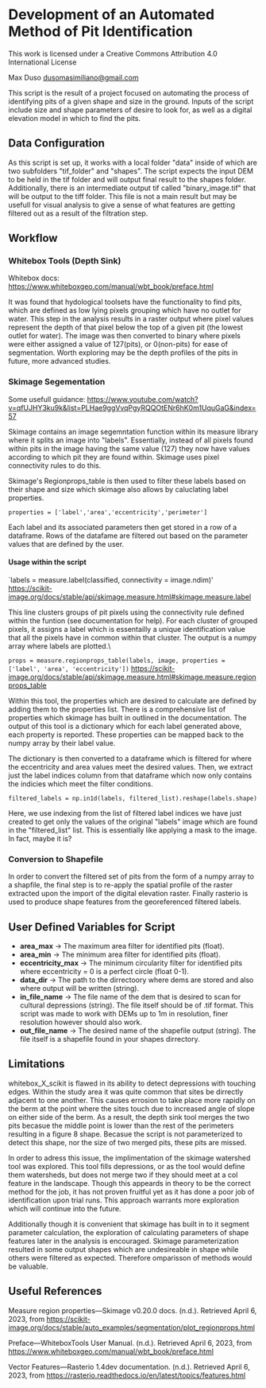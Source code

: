# Development of an Automated Method of Pit Identification
This work is licensed under a Creative Commons Attribution 4.0 International License

Max Duso
dusomasimiliano@gmail.com

This script is the result of a project focused on automating the process of identifying pits of a given shape and size in the ground. Inputs of the script include size and shape parameters of desire to look for, as well as a digital elevation model in which to find the pits.

## Data Configuration
As this script is set up, it works with a local folder "data" inside of which are two subfolders "tif_folder" and "shapes". The script expects the input DEM to be held in the tif folder and will output final result to the shapes folder. Additionally, there is an intermediate output tif called "binary_image.tif" that will be output to the tiff folder. This file is not a main result but may be usefull for visual analysis to give a sense of what features are getting filtered out as a result of the filtration step.

## Workflow
### Whitebox Tools (Depth Sink)
Whitebox docs: https://www.whiteboxgeo.com/manual/wbt_book/preface.html

It was found that hydological toolsets have the functionality to find pits, which are defined as low lying pixels grouping which have no outlet for water. This step in the analysis results in a raster output where pixel values represent the depth of that pixel below the top of a given pit (the lowest outlet for water). The image was then converted to binary where pixels were either assigned a value of 127(pits), or 0(non-pits) for ease of segmentation. Worth exploring may be the depth profiles of the pits in future, more advanced studies.

### Skimage Segementation

Some usefull guidance: https://www.youtube.com/watch?v=qfUJHY3ku9k&list=PLHae9ggVvqPgyRQQOtENr6hK0m1UquGaG&index=57

Skimage contains an image segemntation function within its measure library where it splits an image into "labels". Essentially, instead of all pixels found within pits in the image having the same value (127) they now have values according to which pit they are found within. Skimage uses pixel connectivity rules to do this.

Skimage's Regionprops_table is then used to filter these labels based on their shape and size which skimage also allows by caluclating label properties. 

`properties = ['label','area','eccentricity','perimeter']`

Each label and its associated parameters then get stored in a row of a dataframe. Rows of the datafame are filtered out based on the parameter values that are defined by the user.

#### Usage within the script
`labels = measure.label(classified, connectivity = image.ndim)'
https://scikit-image.org/docs/stable/api/skimage.measure.html#skimage.measure.label

This line clusters groups of pit pixels using the connectivity rule defined within the funtion (see documentation for help). For each  cluster of grouped pixels, it assigns a label which is essentailly a unique identification value that all the pixels have in common within that cluster. The output is a numpy array where labels are plotted.\

`props = measure.regionprops_table(labels, image,
                                      properties = ['label',
                                                   'area',
                                                   'eccentricity'])`
https://scikit-image.org/docs/stable/api/skimage.measure.html#skimage.measure.regionprops_table

Within this tool, the properties which are desired to calculate are defined by adding them to the properties list. There is a comprehensive list of properties which skimage has built in outlined in the documentation. The output of this tool is a dictionary which for each label generated above, each property is reported. These properties can be mapped back to the numpy array by their label value.

The dictionary is then converted to a dataframe which is filtered for where the eccentricity and area values meet the desired values. Then, we extract just the label indices column from that dataframe which now only contains the indicies which meet the filter conditions. 

`filtered_labels = np.in1d(labels, filtered_list).reshape(labels.shape)`

Here, we use indexing from the list of filtered label indices we have just created to get only the values of the original "labels" image which are found in the "filtered_list" list. This is essentially like applying a mask to the image. In fact, maybe it is? 

### Conversion to Shapefile
In order to convert the filtered set of pits from the form of a numpy array to a shapfile, the final step is to re-apply the spatial profile of the raster extracted upon the import of the digital elevation raster. Finally rasterio is used to produce shape features from the georeferenced filtered labels. 

## User Defined Variables for Script

- **area_max** -> The maximum area filter for identified pits (float).
- **area_min** -> The minimum area filter for identified pits (float).
- **eccentricity_max** -> The minimum circularity filter for identified pits where eccentricity = 0 is a perfect circle (float 0-1).
- **data_dir** -> The path to the dirrectoory where dems are stored and also where output will be written (string).
- **in_file_name** -> The file name of the dem that is desired to scan for cultural depressions (string). The file itself should be of .tif format. This script was made to work with DEMs up to 1m in resolution, finer resolution however should also work.
- **out_file_name** -> The desired name of the shapefile output (string). The file itself is a shapefile found in your shapes dirrectory.

## Limitations
whitebox_X_scikit is flawed in its ability to detect depressions with touching edges. Within the study area it was quite common that sites be dirrectly adjacent to one another. This causes errosion to take place more  rapidly on the berm at the point where the sites touch due to increased angle of slope on either side of the berm. As a result, the depth sink tool merges the two pits becasue the middle point is lower than the rest of the perimeters resulting in a figure 8 shape. Becasue the script is not parameterized to detect this shape, nor the size of two merged pits, these pits are missed.

In order to adress this issue, the implimentation of the skimage watershed tool was explored. This tool fills depressions, or as the tool would define them watersheds, but does not merge two if they should meet at a col feature in the landscape. Though this appeards in theory to be the correct method for the job, it has not proven fruitful yet as it has done a poor job of identification upon trial runs. This approach warrants more exploration which will continue into the future.

Additionally though it is convenient that skimage has built in to it segment parameter calculation, the exploration of calculating parameters of shape features later in the analysis is encouraged. Skimage parameterization resulted in some output shapes which are undesireable in shape while others were filtered as expected. Therefore omparisson of methods would be valuable.

## Useful References

Measure region properties—Skimage v0.20.0 docs. (n.d.). Retrieved April 6, 2023, from https://scikit-image.org/docs/stable/auto_examples/segmentation/plot_regionprops.html

Preface—WhiteboxTools User Manual. (n.d.). Retrieved April 6, 2023, from https://www.whiteboxgeo.com/manual/wbt_book/preface.html

Vector Features—Rasterio 1.4dev documentation. (n.d.). Retrieved April 6, 2023, from https://rasterio.readthedocs.io/en/latest/topics/features.html
